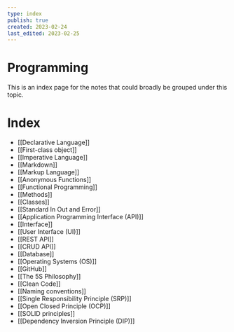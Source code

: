 ```yaml
---
type: index
publish: true
created: 2023-02-24
last_edited: 2023-02-25
---
```

# Programming
This is an index page for the notes that could broadly be grouped under this topic.
# Index
- [[Declarative Language]]
- [[First-class object]]
- [[Imperative Language]]
- [[Markdown]]
- [[Markup Language]]
- [[Anonymous Functions]]
- [[Functional Programming]]
- [[Methods]]
- [[Classes]]
- [[Standard In Out and Error]]
- [[Application Programming Interface (API)]]
- [[Interface]]
- [[User Interface (UI)]]
- [[REST API]]
- [[CRUD API]]
- [[Database]]
- [[Operating Systems (OS)]]
- [[GitHub]]
- [[The 5S Philosophy]]
- [[Clean Code]]
- [[Naming conventions]]
- [[Single Responsibility Principle (SRP)]]
- [[Open Closed Principle (OCP)]]
- [[SOLID principles]]
- [[Dependency Inversion Principle (DIP)]]